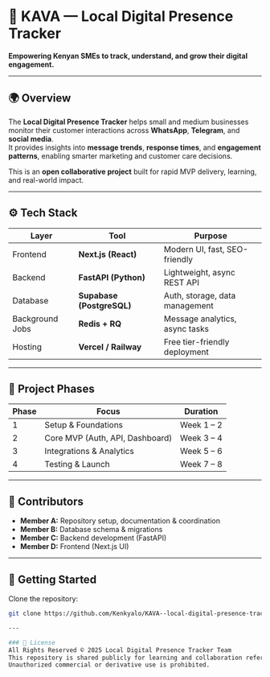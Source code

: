 # 🧩 KAVA — Local Digital Presence Tracker

**Empowering Kenyan SMEs to track, understand, and grow their digital engagement.**

---

## 🌍 Overview
The **Local Digital Presence Tracker** helps small and medium businesses monitor their customer interactions across **WhatsApp**, **Telegram**, and **social media**.  
It provides insights into **message trends**, **response times**, and **engagement patterns**, enabling smarter marketing and customer care decisions.

This is an **open collaborative project** built for rapid MVP delivery, learning, and real-world impact.

---

## ⚙️ Tech Stack
| Layer | Tool | Purpose |
|-------|------|----------|
| Frontend | **Next.js (React)** | Modern UI, fast, SEO-friendly |
| Backend | **FastAPI (Python)** | Lightweight, async REST API |
| Database | **Supabase (PostgreSQL)** | Auth, storage, data management |
| Background Jobs | **Redis + RQ** | Message analytics, async tasks |
| Hosting | **Vercel / Railway** | Free tier-friendly deployment |

---

## 🧭 Project Phases
| Phase | Focus | Duration |
|-------|--------|----------|
| 1 | Setup & Foundations | Week 1 – 2 |
| 2 | Core MVP (Auth, API, Dashboard) | Week 3 – 4 |
| 3 | Integrations & Analytics | Week 5 – 6 |
| 4 | Testing & Launch | Week 7 – 8 |

---

## 👥 Contributors
- **Member A:** Repository setup, documentation & coordination  
- **Member B:** Database schema & migrations  
- **Member C:** Backend development (FastAPI)  
- **Member D:** Frontend (Next.js UI)

---

## 🚀 Getting Started

Clone the repository:
```bash
git clone https://github.com/Kenkyalo/KAVA--local-digital-presence-tracker.git

---

### 🧾 License
All Rights Reserved © 2025 Local Digital Presence Tracker Team  
This repository is shared publicly for learning and collaboration reference only.  
Unauthorized commercial or derivative use is prohibited.
